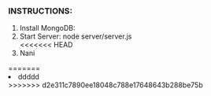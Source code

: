
<h3>INSTRUCTIONS:</h3>
<ol>
  <li>Install MongoDB:</li>
  <li>Start Server: node server/server.js</li>
<<<<<<< HEAD
  <li>Nani</li>
</ol>
=======
  <li>ddddd</li>
  </ol>
>>>>>>> d2e311c7890ee18048c788e17648643b288be75b
